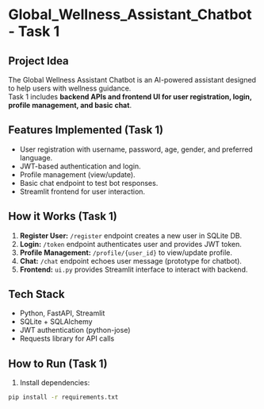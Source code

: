 # Global_Wellness_Assistant_Chatbot - Task 1

## Project Idea
The Global Wellness Assistant Chatbot is an AI-powered assistant designed to help users with wellness guidance.  
Task 1 includes **backend APIs and frontend UI for user registration, login, profile management, and basic chat**.

## Features Implemented (Task 1)
- User registration with username, password, age, gender, and preferred language.
- JWT-based authentication and login.
- Profile management (view/update).
- Basic chat endpoint to test bot responses.
- Streamlit frontend for user interaction.

## How it Works (Task 1)
1. **Register User:** `/register` endpoint creates a new user in SQLite DB.
2. **Login:** `/token` endpoint authenticates user and provides JWT token.
3. **Profile Management:** `/profile/{user_id}` to view/update profile.
4. **Chat:** `/chat` endpoint echoes user message (prototype for chatbot).
5. **Frontend:** `ui.py` provides Streamlit interface to interact with backend.

## Tech Stack
- Python, FastAPI, Streamlit
- SQLite + SQLAlchemy
- JWT authentication (python-jose)
- Requests library for API calls

## How to Run (Task 1)
1. Install dependencies:
```bash
pip install -r requirements.txt
